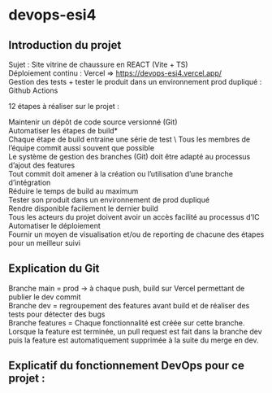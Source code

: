 # devops-esi4

## Introduction du projet

Sujet : Site vitrine de chaussure en REACT (Vite + TS) \
Déploiement continu : Vercel => https://devops-esi4.vercel.app/ \
Gestion des tests + tester le produit dans un environnement prod dupliqué : Github Actions 

12 étapes à réaliser sur le projet : 

Maintenir un dépôt de code source versionné (Git) \
Automatiser les étapes de build* \
Chaque étape de build entraine une série de test \ 
Tous les membres de l’équipe commit aussi souvent que possible \
Le système de gestion des branches (Git) doit être adapté au processus d’ajout des features \
Tout commit doit amener à la création ou l’utilisation d’une branche d’intégration \
Réduire le temps de build au maximum \
Tester son produit dans un environnement de prod dupliqué \
Rendre disponible facilement le dernier build \
Tous les acteurs du projet doivent avoir un accès facilité au processus d’IC \
Automatiser le déploiement \
Fournir un moyen de visualisation et/ou de reporting de chacune des étapes pour un meilleur suivi  

## Explication du Git

Branche main = prod -> à chaque push, build sur Vercel permettant de publier le dev commit \
Branche dev = regroupement des features avant build et de réaliser des tests pour détecter des bugs \
Branche features = Chaque fonctionnalité est créée sur cette branche. Lorsque la feature est terminée, un pull request est fait dans la branche dev puis la feature est automatiquement supprimée à la suite du merge en dev. 

## Explicatif du fonctionnement DevOps pour ce projet :

